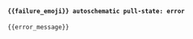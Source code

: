<!--- [pull_state_error] -->
#### `{{failure_emoji}} autoschematic pull-state: error`

```
{{error_message}}
```
